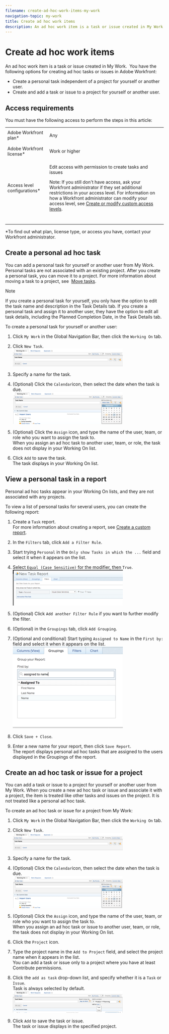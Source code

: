 ```yaml
---
filename: create-ad-hoc-work-items-my-work
navigation-topic: my-work
title: Create ad hoc work items
description: An ad hoc work item is a task or issue created in My Work. You have the following options for creating ad hoc tasks or issues in Adobe Workfront:
---
```


# Create ad hoc work items

An ad&nbsp;hoc work item is a task or issue created in My Work.&nbsp; You have the following options for creating ad hoc tasks or issues in Adobe Workfront:

* Create a personal task independent&nbsp;of a project for yourself or another user. 
* Create and add a task or issue to a project for yourself or another user.

## Access requirements

You must have the following access to perform the steps in this article:

<table cellspacing="0"> 
 <col> 
 </col> 
 <col> 
 </col> 
 <tbody> 
  <tr> 
   <td role="rowheader">Adobe Workfront plan*</td> 
   <td> <p>Any</p> </td> 
  </tr> 
  <tr> 
   <td role="rowheader">Adobe Workfront license*</td> 
   <td> <p>Work or higher</p> </td> 
  </tr> 
  <tr> 
   <td role="rowheader">Access level configurations*</td> 
   <td> <p>Edit access with permission to create tasks and issues</p> <p>Note: If you still don't have access, ask your Workfront administrator if they set additional restrictions in your access level. For information on how a Workfront administrator can modify your access level, see <a href="../../../administration-and-setup/add-users/configure-and-grant-access/create-modify-access-levels.md" class="MCXref xref">Create or modify custom access levels</a>.</p> </td> 
  </tr> 
  <tr> 
   <td role="rowheader">&nbsp;</td> 
   <td>&nbsp;</td> 
  </tr> 
 </tbody> 
</table>

&#42;To find out what plan, license type, or access you have, contact your Workfront administrator.

## Create a personal ad hoc task

You can add a personal task for yourself or another user from My Work. Personal tasks are not associated with&nbsp;an existing project. After you create a personal task, you can move it to a project. For more information about moving a task to a project, see&nbsp; [Move tasks](../../../manage-work/tasks/manage-tasks/move-tasks.md).

>[!NOTE]
>
>If you create a personal task for yourself, you only have the option to edit the task name and description in the Task Details tab. If you create a personal task and assign it to another user, they have the option to edit all task details, including the Planned Completion Date,&nbsp;in the Task Details tab.

To create a personal task for yourself or another user:

1. Click `My Work` in the Global Navigation Bar, then click the `Working On`&nbsp;tab.

1. Click `New Task`.  
   ![](assets/mywork-addtask-350x55.png)

1. Specify a name for the task.
1. (Optional) Click the `Calendar`icon, then select the&nbsp;date when the task is due.  
   ![](assets/mywork-addtask-calendar-350x101.png)

1. (Optional) Click the `Assign`&nbsp;icon, and type the name of the user, team, or role who you want to assign the task to.  
   When you assign an ad hoc task to another user, team, or role, the task does not display in your Working On list.

1. Click `Add`&nbsp;to save the task.  
   The task displays in your Working On list.

## View a personal task in a report

Personal ad hoc tasks appear in your Working On lists, and they are not associated with any projects.

To view a list of personal tasks for several users, you can create the following report:

1. Create a `Task` report.  
   For more information about creating a report, see [Create a custom report](../../../reports-and-dashboards/reports/creating-and-managing-reports/create-custom-report.md).

1. In the `Filters` tab, click `Add a Filter Rule`.

1. Start trying `Personal` in the `Only show Tasks in which the ...` field and select it when it appears on the list.

1. Select `Equal (Case Sensitive)` for the modifier, then `True`.  
   ![Personal_Task_Filter_2.png](assets/personal-task-filter-2-350x113.png)  

1. (Optional) Click `Add another Filter Rule` if you want to further modify the filter.
1. (Optional) in the `Groupings` tab, click `Add Grouping`.

1. (Optional and conditional) Start typing `Assigned to Name` in the `First by:` field and select it when it appears on the list.  
   ![assigned_to_name_in_task_report.png](assets/assigned-to-name-in-task-report-350x259.png)  

1. Click `Save + Close`.
1. Enter a new name for your report, then click `Save Report`.  
   The report displays personal ad hoc tasks that are assigned to the users displayed in the Groupings of the report.

## Create an ad hoc task or issue for a project

You can add a task or issue&nbsp;to a project for yourself or another user from My Work. When you create a new ad hoc task or issue and associate it with a project, the item is&nbsp;treated like other tasks and issues on the&nbsp;project. It is not treated like a personal ad hoc task.

To create an ad hoc task or issue for a project from My Work:

1. Click `My Work` in the Global Navigation Bar, then click the `Working On`&nbsp;tab.

1. Click `New Task`.  
   ![](assets/mywork-addtask-350x55.png)

1. Specify a name for the task.
1. (Optional) Click the `Calendar`icon, then select the&nbsp;date when the task is due.  
   ![](assets/mywork-addtask-calendar-350x101.png)

1. (Optional) Click the `Assign`&nbsp;icon, and type the name of the user, team, or role who you want to assign the task to.  
   When you assign an ad hoc task or issue to another user, team, or role, the task does not display in your Working On list.

1. Click the `Project` icon.
1. Type the project name in the `Add to Project` field, and select the project name when it appears in the list.  
   You can add a task or issue only to a project where you have at least Contribute permissions.

1. Click the `add as task` drop-down list, and specify whether it is a  `Task` or  `Issue`.  
   Task is always selected by default.  
   ![](assets/mywork-addtask-project-350x69.png)

1. Click `Add`&nbsp;to save the task or issue.  
   The task or issue displays in the specified project.

